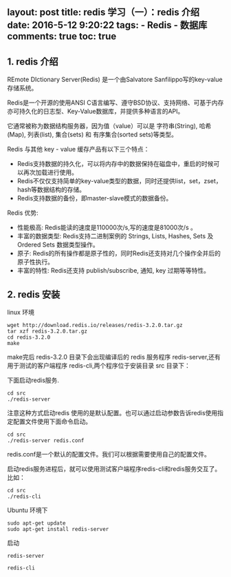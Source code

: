 layout: post
title: redis 学习（一）：redis 介绍
date: 2016-5-12 9:20:22
tags: 
	- Redis
	- 数据库
comments: true
toc: true
---

## 1. redis 介绍

REmote DIctionary Server(Redis) 是一个由Salvatore Sanfilippo写的key-value存储系统。

Redis是一个开源的使用ANSI C语言编写、遵守BSD协议、支持网络、可基于内存亦可持久化的日志型、Key-Value数据库，并提供多种语言的API。

它通常被称为数据结构服务器，因为值（value）可以是 字符串(String), 哈希(Map), 列表(list), 集合(sets) 和 有序集合(sorted sets)等类型。

<!--more-->

Redis 与其他 key - value 缓存产品有以下三个特点：
- Redis支持数据的持久化，可以将内存中的数据保持在磁盘中，重启的时候可以再次加载进行使用。
- Redis不仅仅支持简单的key-value类型的数据，同时还提供list，set，zset，hash等数据结构的存储。
- Redis支持数据的备份，即master-slave模式的数据备份。

Redis 优势:
- 性能极高: Redis能读的速度是110000次/s,写的速度是81000次/s 。
- 丰富的数据类型: Redis支持二进制案例的 Strings, Lists, Hashes, Sets 及 Ordered Sets 数据类型操作。
- 原子: Redis的所有操作都是原子性的，同时Redis还支持对几个操作全并后的原子性执行。
- 丰富的特性: Redis还支持 publish/subscribe, 通知, key 过期等等特性。

## 2. redis 安装

linux 环境
```shell
wget http://download.redis.io/releases/redis-3.2.0.tar.gz
tar xzf redis-3.2.0.tar.gz
cd redis-3.2.0
make
```
make完后 redis-3.2.0 目录下会出现编译后的 redis 服务程序 redis-server,还有用于测试的客户端程序 redis-cli,两个程序位于安装目录 src 目录下：

下面启动redis服务.
```shell
cd src
./redis-server
```

注意这种方式启动redis 使用的是默认配置。也可以通过启动参数告诉redis使用指定配置文件使用下面命令启动。
```shell
cd src
./redis-server redis.conf
```
redis.conf是一个默认的配置文件。我们可以根据需要使用自己的配置文件。

启动redis服务进程后，就可以使用测试客户端程序redis-cli和redis服务交互了。 比如：
```
cd src
./redis-cli
```

Ubuntu 环境下
```
sudo apt-get update
sudo apt-get install redis-server
```
启动
```
redis-server
```
```
redis-cli
```